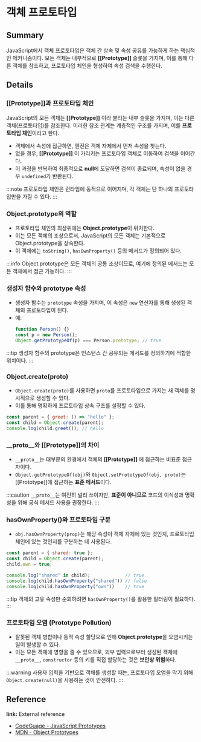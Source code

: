 # 객체 프로토타입

## Summary
JavaScript에서 객체 프로토타입은 객체 간 상속 및 속성 공유를 가능하게 하는 핵심적인 메커니즘이다. 모든 객체는 내부적으로 **[[Prototype]]** 슬롯을 가지며, 이를 통해 다른 객체를 참조하고, 프로토타입 체인을 형성하여 속성 검색을 수행한다.

## Details

### [[Prototype]]과 프로토타입 체인
JavaScript의 모든 객체는 **[[Prototype]]** 이라 불리는 내부 슬롯을 가지며, 이는 다른 객체(프로토타입)를 참조한다. 이러한 참조 관계는 계층적인 구조를 가지며, 이를 **프로토타입 체인**이라고 한다.

- 객체에서 속성에 접근하면, 엔진은 객체 자체에서 먼저 속성을 찾는다.
- 없을 경우, **[[Prototype]]** 이 가리키는 프로토타입 객체로 이동하여 검색을 이어간다.
- 이 과정을 반복하여 최종적으로 **null**에 도달하면 검색이 종료되며, 속성이 없을 경우 `undefined`가 반환된다.

:::note
프로토타입 체인은 런타임에 동적으로 이어지며, 각 객체는 단 하나의 프로토타입만을 가질 수 있다.
:::

### Object.prototype의 역할
- 프로토타입 체인의 최상위에는 **Object.prototype**이 위치한다.
- 이는 모든 객체의 조상으로서, JavaScript의 모든 객체는 기본적으로 Object.prototype을 상속한다.
- 이 객체에는 `toString()`, `hasOwnProperty()` 등의 메서드가 정의되어 있다.

:::info
Object.prototype은 모든 객체의 공통 조상이므로, 여기에 정의된 메서드는 모든 객체에서 접근 가능하다.
:::

### 생성자 함수와 prototype 속성
- 생성자 함수는 `prototype` 속성을 가지며, 이 속성은 `new` 연산자를 통해 생성된 객체의 프로토타입이 된다.
- 예: 
  ```js
  function Person() {}
  const p = new Person();
  Object.getPrototypeOf(p) === Person.prototype; // true
  ```

:::tip
생성자 함수의 prototype은 인스턴스 간 공유되는 메서드를 정의하기에 적합한 위치이다.
:::

### Object.create(proto)
- `Object.create(proto)`를 사용하면 `proto`를 프로토타입으로 가지는 새 객체를 명시적으로 생성할 수 있다.
- 이를 통해 명확하게 프로토타입 상속 구조를 설정할 수 있다.

```js
const parent = { greet: () => "hello" };
const child = Object.create(parent);
console.log(child.greet()); // hello
```

### __proto__와 [[Prototype]]의 차이
- `__proto__`는 대부분의 환경에서 객체의 **[[Prototype]]** 에 접근하는 비표준 접근자이다.
- `Object.getPrototypeOf(obj)`와 `Object.setPrototypeOf(obj, proto)`는 [[Prototype]]에 접근하는 **표준 메서드**이다.

:::caution
`__proto__`는 여전히 널리 쓰이지만, **표준이 아니므로** 코드의 이식성과 명확성을 위해 공식 메서드 사용을 권장한다.
:::

### hasOwnProperty()와 프로토타입 구분
- `obj.hasOwnProperty(prop)`는 해당 속성이 객체 자체에 있는 것인지, 프로토타입 체인에 있는 것인지를 구분하는 데 사용된다.

```js
const parent = { shared: true };
const child = Object.create(parent);
child.own = true;

console.log("shared" in child);             // true
console.log(child.hasOwnProperty("shared")) // false
console.log(child.hasOwnProperty("own"))    // true
```

:::tip
객체의 고유 속성만 순회하려면 `hasOwnProperty()`를 활용한 필터링이 필요하다.
:::

### 프로토타입 오염 (Prototype Pollution)
- 잘못된 객체 병합이나 동적 속성 할당으로 인해 **Object.prototype**을 오염시키는 일이 발생할 수 있다.
- 이는 모든 객체에 영향을 줄 수 있으므로, 외부 입력으로부터 생성된 객체에 `__proto__`, `constructor` 등의 키를 직접 할당하는 것은 **보안상 위험**하다.

:::warning
사용자 입력을 기반으로 객체를 생성할 때는, 프로토타입 오염을 막기 위해 `Object.create(null)`을 사용하는 것이 안전하다.
:::

## Reference

**link:** External reference
- [CodeGuage - JavaScript Prototypes](https://www.codeguage.com/courses/js/objects-prototypes)
- [MDN - Object Prototypes](https://developer.mozilla.org/en-US/docs/Learn_web_development/Extensions/Advanced_JavaScript_objects/Object_prototypes)
